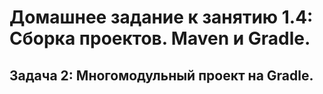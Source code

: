 # Домашнее задание к занятию 1.4: Сборка проектов. Maven и Gradle.
  ## Задача 2: Многомодульный проект на Gradle.